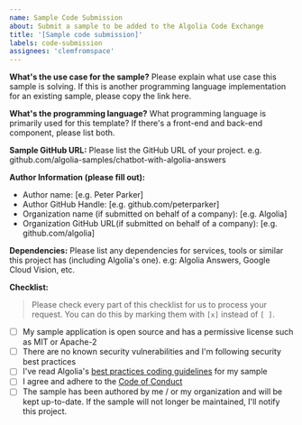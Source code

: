 ```yaml
---
name: Sample Code Submission
about: Submit a sample to be added to the Algolia Code Exchange
title: '[Sample code submission]'
labels: code-submission
assignees: 'clemfromspace'
---
```


**What's the use case for the sample?**
Please explain what use case this sample is solving. If this is another programming language implementation for an existing sample, please copy the link here.

**What's the programming language?**
What programming language is primarily used for this template? If there's a front-end and back-end component, please list both.

**Sample GitHub URL:**
Please list the GitHub URL of your project. e.g. github.com/algolia-samples/chatbot-with-algolia-answers

**Author Information (please fill out):**

- Author name: [e.g. Peter Parker]
- Author GitHub Handle: [e.g. github.com/peterparker]
- Organization name (if submitted on behalf of a company): [e.g. Algolia]
- Organization GitHub URL(if submitted on behalf of a company): [e.g. github.com/algolia]

**Dependencies:**
Please list any dependencies for services, tools or similar this project has (including Algolia's one). e.g: Algolia Answers, Google Cloud Vision, etc.

**Checklist:**

> Please check every part of this checklist for us to process your request. You can do this by marking them with `[x]` instead of `[ ]`.

- [ ] My sample application is open source and has a permissive license such as MIT or Apache-2
- [ ] There are no known security vulnerabilities and I'm following security best practices
- [ ] I've read Algolia's [best practices coding guidelines](https://github.com/algolia-samples/about/tree/master/guidelines) for my sample
- [ ] I agree and adhere to the [Code of Conduct](https://github.com/algolia-samples/.github/blob/master/CODE_OF_CONDUCT.md)
- [ ] The sample has been authored by me / or my organization and will be kept up-to-date. If the sample will not longer be maintained, I'll notify this project.